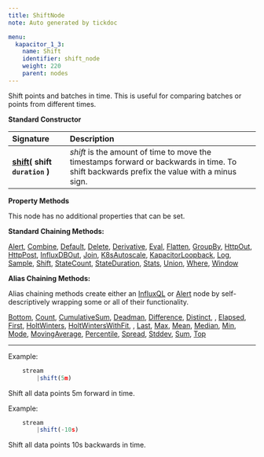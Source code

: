 ```yaml
---
title: ShiftNode
note: Auto generated by tickdoc

menu:
  kapacitor_1_3:
    name: Shift
    identifier: shift_node
    weight: 220
    parent: nodes
---
```


Shift points and batches in time. This is useful for comparing
batches or points from different times.

**Standard Constructor**

| Signature |  Description |
|:----------|:--|
| **[shift](#example)( shift `duration` )** | _shift_ is the amount of time to move the timestamps forward or backwards in time.  To shift backwards prefix the value with a minus sign. |

**Property Methods**

This node has no additional properties that can be set.

**Standard Chaining Methods:**

[Alert](/kapacitor/v1.3/nodes/alert_node/), [Combine](/kapacitor/v1.3/nodes/combine_node/), [Default](/kapacitor/v1.3/nodes/default_node/),  [Delete](/kapacitor/v1.3/nodes/delete_node/), [Derivative](/kapacitor/v1.3/nodes/derivative_node/), [Eval](/kapacitor/v1.3/nodes/eval_node/), [Flatten](/kapacitor/v1.3/nodes/flatten_node/), [GroupBy](/kapacitor/v1.3/nodes/group_by_node/), [HttpOut](/kapacitor/v1.3/nodes/http_out_node/), [HttpPost](/kapacitor/v1.3/nodes/http_post_node/), [InfluxDBOut](/kapacitor/v1.3/nodes/influx_d_b_out_node/), [Join](/kapacitor/v1.3/nodes/join_node/), [K8sAutoscale](/kapacitor/v1.3/nodes/k8s_autoscale_node/), [KapacitorLoopback](/kapacitor/v1.3/nodes/kapacitor_loopback_node/),  [Log](/kapacitor/v1.3/nodes/log_node/), [Sample](/kapacitor/v1.3/nodes/sample_node/), [Shift](/kapacitor/v1.3/nodes/shift_node/), [StateCount](/kapacitor/v1.3/nodes/state_count_node/), [StateDuration](/kapacitor/v1.3/nodes/state_duration_node/), [Stats](/kapacitor/v1.3/nodes/stats_node/), [Union](/kapacitor/v1.3/nodes/union_node/), [Where](/kapacitor/v1.3/nodes/where_node/), [Window](/kapacitor/v1.3/nodes/window_node/)

**Alias Chaining Methods:**

Alias chaining methods create either an [InfluxQL](/kapacitor/v1.3/nodes/influx_q_l_node/) or [Alert](/kapacitor/v1.3/nodes/alert_node/) node by self-descriptively wrapping some or all of their functionality.  

 [Bottom](/kapacitor/v1.3/nodes/influx_q_l_node/#bottom),  [Count](/kapacitor/v1.3/nodes/influx_q_l_node/#count), [CumulativeSum](/kapacitor/v1.3/nodes/influx_q_l_node/#cumulativesum), [Deadman](/kapacitor/v1.3/nodes/alert_node/#deadman), [Difference](/kapacitor/v1.3/nodes/influx_q_l_node/#difference), [Distinct](/kapacitor/v1.3/nodes/influx_q_l_node/#distinct), , [Elapsed](/kapacitor/v1.3/nodes/influx_q_l_node/#elapsed), [First](/kapacitor/v1.3/nodes/influx_q_l_node/#first), [HoltWinters](/kapacitor/v1.3/nodes/influx_q_l_node/#holtwinters), [HoltWintersWithFit](/kapacitor/v1.3/nodes/influx_q_l_node/#holtwinterswithfit), ,  [Last](/kapacitor/v1.3/nodes/influx_q_l_node/#last), [Max](/kapacitor/v1.3/nodes/influx_q_l_node/#max), [Mean](/kapacitor/v1.3/nodes/influx_q_l_node/#mean), [Median](/kapacitor/v1.3/nodes/influx_q_l_node/#median), [Min](/kapacitor/v1.3/nodes/influx_q_l_node/#min), [Mode](/kapacitor/v1.3/nodes/influx_q_l_node/#mode), [MovingAverage](/kapacitor/v1.3/nodes/influx_q_l_node/#movingaverage), [Percentile](/kapacitor/v1.3/nodes/influx_q_l_node/#percentile),  [Spread](/kapacitor/v1.3/nodes/influx_q_l_node/#spread),  [Stddev](/kapacitor/v1.3/nodes/influx_q_l_node/#stddev), [Sum](/kapacitor/v1.3/nodes/influx_q_l_node/#sum), [Top](/kapacitor/v1.3/nodes/influx_q_l_node/#top)

<a id="example"></a>
<hr/>

Example:


```javascript
    stream
        |shift(5m)
```

Shift all data points 5m forward in time.

Example:


```javascript
    stream
        |shift(-10s)
```

Shift all data points 10s backwards in time.

<!--
Index
-----

### Properties


### Chaining Methods

-	[Alert](/kapacitor/v1.3/nodes/shift_node/#alert)
-	[Bottom](/kapacitor/v1.3/nodes/shift_node/#bottom)
-	[Combine](/kapacitor/v1.3/nodes/shift_node/#combine)
-	[Count](/kapacitor/v1.3/nodes/shift_node/#count)
-	[CumulativeSum](/kapacitor/v1.3/nodes/shift_node/#cumulativesum)
-	[Deadman](/kapacitor/v1.3/nodes/shift_node/#deadman)
-	[Default](/kapacitor/v1.3/nodes/shift_node/#default)
-	[Delete](/kapacitor/v1.3/nodes/shift_node/#delete)
-	[Derivative](/kapacitor/v1.3/nodes/shift_node/#derivative)
-	[Difference](/kapacitor/v1.3/nodes/shift_node/#difference)
-	[Distinct](/kapacitor/v1.3/nodes/shift_node/#distinct)
-	[Elapsed](/kapacitor/v1.3/nodes/shift_node/#elapsed)
-	[Eval](/kapacitor/v1.3/nodes/shift_node/#eval)
-	[First](/kapacitor/v1.3/nodes/shift_node/#first)
-	[Flatten](/kapacitor/v1.3/nodes/shift_node/#flatten)
-	[GroupBy](/kapacitor/v1.3/nodes/shift_node/#groupby)
-	[HoltWinters](/kapacitor/v1.3/nodes/shift_node/#holtwinters)
-	[HoltWintersWithFit](/kapacitor/v1.3/nodes/shift_node/#holtwinterswithfit)
-	[HttpOut](/kapacitor/v1.3/nodes/shift_node/#httpout)
-	[HttpPost](/kapacitor/v1.3/nodes/shift_node/#httppost)
-	[InfluxDBOut](/kapacitor/v1.3/nodes/shift_node/#influxdbout)
-	[Join](/kapacitor/v1.3/nodes/shift_node/#join)
-	[K8sAutoscale](/kapacitor/v1.3/nodes/shift_node/#k8sautoscale)
-	[KapacitorLoopback](/kapacitor/v1.3/nodes/shift_node/#kapacitorloopback)
-	[Last](/kapacitor/v1.3/nodes/shift_node/#last)
-	[Log](/kapacitor/v1.3/nodes/shift_node/#log)
-	[Max](/kapacitor/v1.3/nodes/shift_node/#max)
-	[Mean](/kapacitor/v1.3/nodes/shift_node/#mean)
-	[Median](/kapacitor/v1.3/nodes/shift_node/#median)
-	[Min](/kapacitor/v1.3/nodes/shift_node/#min)
-	[Mode](/kapacitor/v1.3/nodes/shift_node/#mode)
-	[MovingAverage](/kapacitor/v1.3/nodes/shift_node/#movingaverage)
-	[Percentile](/kapacitor/v1.3/nodes/shift_node/#percentile)
-	[Sample](/kapacitor/v1.3/nodes/shift_node/#sample)
-	[Shift](/kapacitor/v1.3/nodes/shift_node/#shift)
-	[Spread](/kapacitor/v1.3/nodes/shift_node/#spread)
-	[StateCount](/kapacitor/v1.3/nodes/shift_node/#statecount)
-	[StateDuration](/kapacitor/v1.3/nodes/shift_node/#stateduration)
-	[Stats](/kapacitor/v1.3/nodes/shift_node/#stats)
-	[Stddev](/kapacitor/v1.3/nodes/shift_node/#stddev)
-	[Sum](/kapacitor/v1.3/nodes/shift_node/#sum)
-	[Top](/kapacitor/v1.3/nodes/shift_node/#top)
-	[Union](/kapacitor/v1.3/nodes/shift_node/#union)
-	[Where](/kapacitor/v1.3/nodes/shift_node/#where)
-	[Window](/kapacitor/v1.3/nodes/shift_node/#window)

Chaining Methods
----------------

Chaining methods create a new node in the pipeline as a child of the calling node.
They do not modify the calling node.
Chaining methods are marked using the `|` operator.


### Alert

Create an alert node, which can trigger alerts.


```javascript
node|alert()
```

Returns: [AlertNode](/kapacitor/v1.3/nodes/alert_node/)


### Bottom

Select the bottom `num` points for `field` and sort by any extra tags or fields.


```javascript
node|bottom(num int64, field string, fieldsAndTags ...string)
```

Returns: [InfluxQLNode](/kapacitor/v1.3/nodes/influx_q_l_node/)


### Combine

Combine this node with itself. The data are combined on timestamp.


```javascript
node|combine(expressions ...ast.LambdaNode)
```

Returns: [CombineNode](/kapacitor/v1.3/nodes/combine_node/)


### Count

Count the number of points.


```javascript
node|count(field string)
```

Returns: [InfluxQLNode](/kapacitor/v1.3/nodes/influx_q_l_node/)


### CumulativeSum

Compute a cumulative sum of each point that is received.
A point is emitted for every point collected.


```javascript
node|cumulativeSum(field string)
```

Returns: [InfluxQLNode](/kapacitor/v1.3/nodes/influx_q_l_node/)


### Deadman

Helper function for creating an alert on low throughput, a.k.a. deadman&#39;s switch.

- Threshold -- trigger alert if throughput drops below threshold in points/interval.
- Interval -- how often to check the throughput.
- Expressions -- optional list of expressions to also evaluate. Useful for time of day alerting.

Example:


```javascript
    var data = stream
        |from()...
    // Trigger critical alert if the throughput drops below 100 points per 10s and checked every 10s.
    data
        |deadman(100.0, 10s)
    //Do normal processing of data
    data...
```

The above is equivalent to this
Example:


```javascript
    var data = stream
        |from()...
    // Trigger critical alert if the throughput drops below 100 points per 10s and checked every 10s.
    data
        |stats(10s)
            .align()
        |derivative('emitted')
            .unit(10s)
            .nonNegative()
        |alert()
            .id('node \'stream0\' in task \'{{ .TaskName }}\'')
            .message('{{ .ID }} is {{ if eq .Level "OK" }}alive{{ else }}dead{{ end }}: {{ index .Fields "emitted" | printf "%0.3f" }} points/10s.')
            .crit(lambda: "emitted" <= 100.0)
    //Do normal processing of data
    data...
```

The `id` and `message` alert properties can be configured globally via the &#39;deadman&#39; configuration section.

Since the [AlertNode](/kapacitor/v1.3/nodes/alert_node/) is the last piece it can be further modified as usual.
Example:


```javascript
    var data = stream
        |from()...
    // Trigger critical alert if the throughput drops below 100 points per 10s and checked every 10s.
    data
        |deadman(100.0, 10s)
            .slack()
            .channel('#dead_tasks')
    //Do normal processing of data
    data...
```

You can specify additional lambda expressions to further constrain when the deadman&#39;s switch is triggered.
Example:


```javascript
    var data = stream
        |from()...
    // Trigger critical alert if the throughput drops below 100 points per 10s and checked every 10s.
    // Only trigger the alert if the time of day is between 8am-5pm.
    data
        |deadman(100.0, 10s, lambda: hour("time") >= 8 AND hour("time") <= 17)
    //Do normal processing of data
    data...
```



```javascript
node|deadman(threshold float64, interval time.Duration, expr ...ast.LambdaNode)
```

Returns: [AlertNode](/kapacitor/v1.3/nodes/alert_node/)


### Default

Create a node that can set defaults for missing tags or fields.


```javascript
node|default()
```

Returns: [DefaultNode](/kapacitor/v1.3/nodes/default_node/)


### Delete

Create a node that can delete tags or fields.


```javascript
node|delete()
```

Returns: [DeleteNode](/kapacitor/v1.3/nodes/delete_node/)


### Derivative

Create a new node that computes the derivative of adjacent points.


```javascript
node|derivative(field string)
```

Returns: [DerivativeNode](/kapacitor/v1.3/nodes/derivative_node/)


### Difference

Compute the difference between points independent of elapsed time.


```javascript
node|difference(field string)
```

Returns: [InfluxQLNode](/kapacitor/v1.3/nodes/influx_q_l_node/)


### Distinct

Produce batch of only the distinct points.


```javascript
node|distinct(field string)
```

Returns: [InfluxQLNode](/kapacitor/v1.3/nodes/influx_q_l_node/)


### Elapsed

Compute the elapsed time between points


```javascript
node|elapsed(field string, unit time.Duration)
```

Returns: [InfluxQLNode](/kapacitor/v1.3/nodes/influx_q_l_node/)


### Eval

Create an eval node that will evaluate the given transformation function to each data point.
A list of expressions may be provided and will be evaluated in the order they are given.
The results are available to later expressions.


```javascript
node|eval(expressions ...ast.LambdaNode)
```

Returns: [EvalNode](/kapacitor/v1.3/nodes/eval_node/)


### First

Select the first point.


```javascript
node|first(field string)
```

Returns: [InfluxQLNode](/kapacitor/v1.3/nodes/influx_q_l_node/)


### Flatten

Flatten points with similar times into a single point.


```javascript
node|flatten()
```

Returns: [FlattenNode](/kapacitor/v1.3/nodes/flatten_node/)


### GroupBy

Group the data by a set of tags.

Can pass literal * to group by all dimensions.
Example:


```javascript
    |groupBy(*)
```



```javascript
node|groupBy(tag ...interface{})
```

Returns: [GroupByNode](/kapacitor/v1.3/nodes/group_by_node/)


### HoltWinters

Compute the holt-winters (https://docs.influxdata.com/influxdb/latest/query_language/functions/#holt-winters) forecast of a data set.


```javascript
node|holtWinters(field string, h int64, m int64, interval time.Duration)
```

Returns: [InfluxQLNode](/kapacitor/v1.3/nodes/influx_q_l_node/)


### HoltWintersWithFit

Compute the holt-winters (https://docs.influxdata.com/influxdb/latest/query_language/functions/#holt-winters) forecast of a data set.
This method also outputs all the points used to fit the data in addition to the forecasted data.


```javascript
node|holtWintersWithFit(field string, h int64, m int64, interval time.Duration)
```

Returns: [InfluxQLNode](/kapacitor/v1.3/nodes/influx_q_l_node/)


### HttpOut

Create an HTTP output node that caches the most recent data it has received.
The cached data are available at the given endpoint.
The endpoint is the relative path from the API endpoint of the running task.
For example, if the task endpoint is at `/kapacitor/v1/tasks/&lt;task_id&gt;` and endpoint is
`top10`, then the data can be requested from `/kapacitor/v1/tasks/&lt;task_id&gt;/top10`.


```javascript
node|httpOut(endpoint string)
```

Returns: [HTTPOutNode](/kapacitor/v1.3/nodes/http_out_node/)


### HttpPost

Creates an HTTP Post node that POSTS received data to the provided HTTP endpoint.
HttpPost expects 0 or 1 arguments. If 0 arguments are provided, you must specify an
endpoint property method.


```javascript
node|httpPost(url ...string)
```

Returns: [HTTPPostNode](/kapacitor/v1.3/nodes/http_post_node/)


### InfluxDBOut

Create an influxdb output node that will store the incoming data into InfluxDB.


```javascript
node|influxDBOut()
```

Returns: [InfluxDBOutNode](/kapacitor/v1.3/nodes/influx_d_b_out_node/)


### Join

Join this node with other nodes. The data are joined on timestamp.


```javascript
node|join(others ...Node)
```

Returns: [JoinNode](/kapacitor/v1.3/nodes/join_node/)


### K8sAutoscale

Create a node that can trigger autoscale events for a kubernetes cluster.


```javascript
node|k8sAutoscale()
```

Returns: [K8sAutoscaleNode](/kapacitor/v1.3/nodes/k8s_autoscale_node/)


### KapacitorLoopback

Create an kapacitor loopback node that will send data back into Kapacitor as a stream.


```javascript
node|kapacitorLoopback()
```

Returns: [KapacitorLoopbackNode](/kapacitor/v1.3/nodes/kapacitor_loopback_node/)


### Last

Select the last point.


```javascript
node|last(field string)
```

Returns: [InfluxQLNode](/kapacitor/v1.3/nodes/influx_q_l_node/)


### Log

Create a node that logs all data it receives.


```javascript
node|log()
```

Returns: [LogNode](/kapacitor/v1.3/nodes/log_node/)


### Max

Select the maximum point.


```javascript
node|max(field string)
```

Returns: [InfluxQLNode](/kapacitor/v1.3/nodes/influx_q_l_node/)


### Mean

Compute the mean of the data.


```javascript
node|mean(field string)
```

Returns: [InfluxQLNode](/kapacitor/v1.3/nodes/influx_q_l_node/)


### Median

Compute the median of the data. Note, this method is not a selector,
if you want the median point use `.percentile(field, 50.0)`.


```javascript
node|median(field string)
```

Returns: [InfluxQLNode](/kapacitor/v1.3/nodes/influx_q_l_node/)


### Min

Select the minimum point.


```javascript
node|min(field string)
```

Returns: [InfluxQLNode](/kapacitor/v1.3/nodes/influx_q_l_node/)


### Mode

Compute the mode of the data.


```javascript
node|mode(field string)
```

Returns: [InfluxQLNode](/kapacitor/v1.3/nodes/influx_q_l_node/)


### MovingAverage

Compute a moving average of the last window points.
No points are emitted until the window is full.


```javascript
node|movingAverage(field string, window int64)
```

Returns: [InfluxQLNode](/kapacitor/v1.3/nodes/influx_q_l_node/)


### Percentile

Select a point at the given percentile. This is a selector function, no interpolation between points is performed.


```javascript
node|percentile(field string, percentile float64)
```

Returns: [InfluxQLNode](/kapacitor/v1.3/nodes/influx_q_l_node/)


### Sample

Create a new node that samples the incoming points or batches.

One point will be emitted every count or duration specified.


```javascript
node|sample(rate interface{})
```

Returns: [SampleNode](/kapacitor/v1.3/nodes/sample_node/)


### Shift

Create a new node that shifts the incoming points or batches in time.


```javascript
node|shift(shift time.Duration)
```

Returns: [ShiftNode](/kapacitor/v1.3/nodes/shift_node/)


### Spread

Compute the difference between `min` and `max` points.


```javascript
node|spread(field string)
```

Returns: [InfluxQLNode](/kapacitor/v1.3/nodes/influx_q_l_node/)


### StateCount

Create a node that tracks number of consecutive points in a given state.


```javascript
node|stateCount(expression ast.LambdaNode)
```

Returns: [StateCountNode](/kapacitor/v1.3/nodes/state_count_node/)


### StateDuration

Create a node that tracks duration in a given state.


```javascript
node|stateDuration(expression ast.LambdaNode)
```

Returns: [StateDurationNode](/kapacitor/v1.3/nodes/state_duration_node/)


### Stats

Create a new stream of data that contains the internal statistics of the node.
The interval represents how often to emit the statistics based on real time.
This means the interval time is independent of the times of the data points the source node is receiving.


```javascript
node|stats(interval time.Duration)
```

Returns: [StatsNode](/kapacitor/v1.3/nodes/stats_node/)


### Stddev

Compute the standard deviation.


```javascript
node|stddev(field string)
```

Returns: [InfluxQLNode](/kapacitor/v1.3/nodes/influx_q_l_node/)


### Sum

Compute the sum of all values.


```javascript
node|sum(field string)
```

Returns: [InfluxQLNode](/kapacitor/v1.3/nodes/influx_q_l_node/)


### Top

Select the top `num` points for `field` and sort by any extra tags or fields.


```javascript
node|top(num int64, field string, fieldsAndTags ...string)
```

Returns: [InfluxQLNode](/kapacitor/v1.3/nodes/influx_q_l_node/)


### Union

Perform the union of this node and all other given nodes.


```javascript
node|union(node ...Node)
```

Returns: [UnionNode](/kapacitor/v1.3/nodes/union_node/)


### Where

Create a new node that filters the data stream by a given expression.


```javascript
node|where(expression ast.LambdaNode)
```

Returns: [WhereNode](/kapacitor/v1.3/nodes/where_node/)


### Window

Create a new node that windows the stream by time.

NOTE: Window can only be applied to stream edges.


```javascript
node|window()
```

Returns: [WindowNode](/kapacitor/v1.3/nodes/window_node/)
-->
